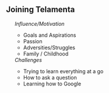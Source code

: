 ## Joining Telamenta
<ul>

  <em>Influence/Motivation</em>
  <ul>
      <li>Goals and Aspirations</li>
      <li>Passion</li>
      <li>Adversities/Struggles</li>
      <li>Family / Childhood </li>
  </ul>
  <em>Challenges</em>
    <ul>
      <li>Trying to learn everything at a go</li>
      <li>How to ask a question</li>
      <li>Learning how to Google</li>
    </ul>
</ul>
